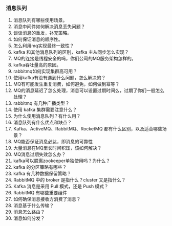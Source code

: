 ### 消息队列
1. 消息队列有哪些使用场景。
2. 消息中间件如何解决消息丢失问题？
3. 谈谈消息的重发，补充策略。
4. 如何保证消息的顺序性。
5. 怎么利用mq实现最终一致性？
6. kafka 和其他消息队列的区别，kafka 主从同步怎么实现？
7. MQ的连接是线程安全的吗，你们公司的MQ服务架构怎样的。
8. kafka吞吐量高的原因。
9. rabbitmq如何实现集群高可用？
10. 使用kafka有没有遇到什么问题，怎么解决的？
11. MQ有可能发生重复消费，如何避免，如何做到幂等？
12. MQ的消息延迟了怎么处理，消息可以设置过期时间么，过期了你们一般怎么处理？
13. rabbitmq 有几种广播类型？
14. 使用 kafka 集群需要注意什么？
15. 为什么使用消息队列？有什么用？
16. 消息队列有什么优点和缺点？
17. Kafka、ActiveMQ、RabbitMQ、RocketMQ 都有什么区别，以及适合哪些场景？
18. MQ能否保证消息必达，即消息的可靠性
19. 大量消息在MQ里长时间积压，该如何解决？
20. MQ消息过期失效怎么办？
21. kafka可以脱离zookeeper单独使用吗？为什么？
22. kafka 的分区策略有哪些？
23. kafka 有几种数据保留策略？
24. RabbitMQ 中的 broker 是指什么？cluster 又是指什么？
25. Kafka 消息是采用 Pull 模式，还是 Push 模式？
26. RabbitMQ 有哪些重要组件
27. 如何确保消息接收方消费了消息？
28. 消息基于什么传输？
29. 消息怎么路由？
30. 消息如何分发？